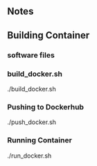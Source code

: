 ## Notes


## Building Container


### software files



### build_docker.sh

./build_docker.sh


### Pushing to Dockerhub

./push_docker.sh


### Running Container

./run_docker.sh